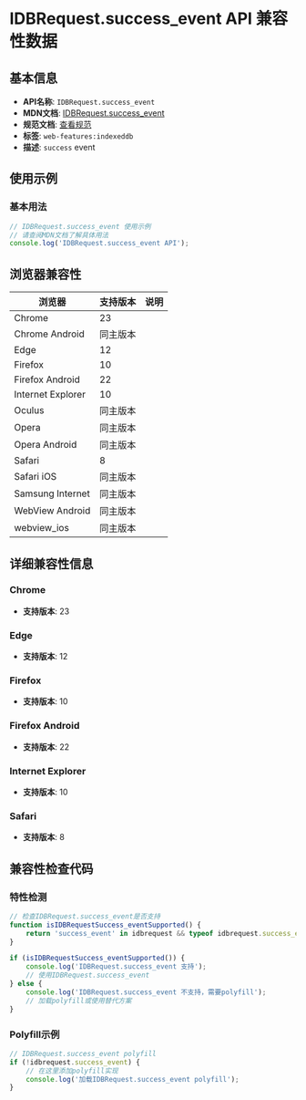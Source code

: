 # IDBRequest.success_event API 兼容性数据

## 基本信息

- **API名称**: `IDBRequest.success_event`
- **MDN文档**: [IDBRequest.success_event](https://developer.mozilla.org/docs/Web/API/IDBRequest/success_event)
- **规范文档**: [查看规范](https://w3c.github.io/IndexedDB/#eventdef-idbrequest-success)
- **标签**: `web-features:indexeddb`
- **描述**: `success` event

## 使用示例

### 基本用法

```javascript
// IDBRequest.success_event 使用示例
// 请查阅MDN文档了解具体用法
console.log('IDBRequest.success_event API');
```

## 浏览器兼容性

| 浏览器 | 支持版本 | 说明 |
|--------|----------|------|
| Chrome | 23 |  |
| Chrome Android | 同主版本 |  |
| Edge | 12 |  |
| Firefox | 10 |  |
| Firefox Android | 22 |  |
| Internet Explorer | 10 |  |
| Oculus | 同主版本 |  |
| Opera | 同主版本 |  |
| Opera Android | 同主版本 |  |
| Safari | 8 |  |
| Safari iOS | 同主版本 |  |
| Samsung Internet | 同主版本 |  |
| WebView Android | 同主版本 |  |
| webview_ios | 同主版本 |  |

## 详细兼容性信息

### Chrome

- **支持版本**: 23

### Edge

- **支持版本**: 12

### Firefox

- **支持版本**: 10

### Firefox Android

- **支持版本**: 22

### Internet Explorer

- **支持版本**: 10

### Safari

- **支持版本**: 8

## 兼容性检查代码

### 特性检测

```javascript
// 检查IDBRequest.success_event是否支持
function isIDBRequestSuccess_eventSupported() {
    return 'success_event' in idbrequest && typeof idbrequest.success_event === 'function';
}

if (isIDBRequestSuccess_eventSupported()) {
    console.log('IDBRequest.success_event 支持');
    // 使用IDBRequest.success_event
} else {
    console.log('IDBRequest.success_event 不支持，需要polyfill');
    // 加载polyfill或使用替代方案
}
```

### Polyfill示例

```javascript
// IDBRequest.success_event polyfill
if (!idbrequest.success_event) {
    // 在这里添加polyfill实现
    console.log('加载IDBRequest.success_event polyfill');
}
```

